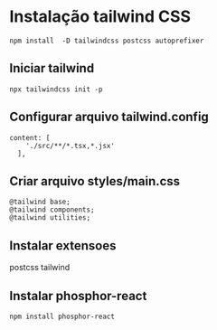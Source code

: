 # Instalação tailwind CSS

```
npm install  -D tailwindcss postcss autoprefixer
```

## Iniciar tailwind
```
npx tailwindcss init -p
```

## Configurar arquivo tailwind.config
```
content: [
    './src/**/*.tsx,*.jsx'
  ],
```

## Criar arquivo styles/main.css
```
@tailwind base;
@tailwind components;
@tailwind utilities;

```
## Instalar extensoes
postcss
tailwind


## Instalar phosphor-react
```
npm install phosphor-react
```